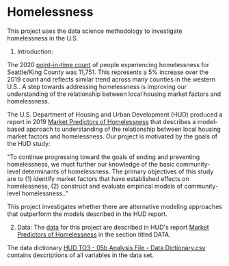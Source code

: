 # Homelessness
This project uses the data science methodology to investigate homelessness in the U.S.

1. Introduction: 

  The 2020 [point-in-time count](https://www.kingcounty.gov/elected/executive/constantine/news/release/2020/July/01-homeless-count.aspx) of people experiencing homelessness for Seattle/King County was 11,751. This represents a 5% increase over the 2019 count and reflects similar trend across many counties in the western U.S.. A step towards addressing homelessness is improving our understanding of the relationship between local housing market factors and homelessness. 

  The U.S. Department of Housing and Urban Development (HUD) produced a report in 2019 [Market Predictors of Homelessness](https://www.huduser.gov/portal/sites/default/files/pdf/Market-Predictors-of-Homelessness.pdf) that describes a model-based approach to understanding of the relationship between local housing market factors and homelessness. Our project is motivated by the goals of the HUD study:

  "To continue progressing toward the goals of ending and preventing homelessness, we must further our knowledge of the basic community-level determinants of homelessness. The primary objectives of this study are to (1) identify market factors that have established effects on homelessness, (2) construct and evaluate empirical models of community-level homelessness.."

  This project investigates whether there are alternative modeling approaches that outperform the models described in the HUD report.

2. Data: 
  The [data](https://github.com/brian-fischer/DATA-3320/blob/main/homelessness/05b_analysis_file_update.csv) for this project are described in HUD's report [Market Predictors of Homelessness](https://www.huduser.gov/portal/sites/default/files/pdf/Market-Predictors-of-Homelessness.pdf) in the section titled DATA.

  The data dictionary [HUD TO3 - 05b Analysis File - Data Dictionary.csv](https://github.com/brian-fischer/DATA-3320/blob/main/homelessness/HUD%20TO3%20-%2005b%20Analysis%20File%20-%20Data%20-%20Dictionary.csv) contains descriptions of all variables in the data set.


